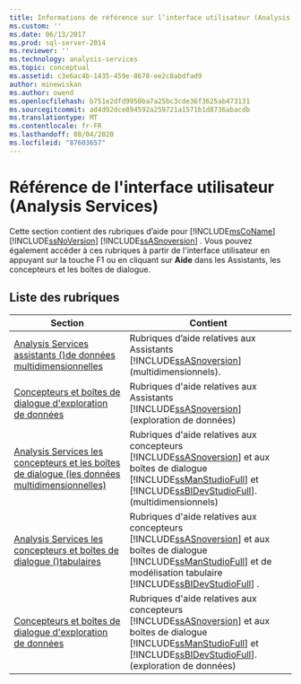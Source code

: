 ```yaml
---
title: Informations de référence sur l’interface utilisateur (Analysis Services) | Microsoft Docs
ms.custom: ''
ms.date: 06/13/2017
ms.prod: sql-server-2014
ms.reviewer: ''
ms.technology: analysis-services
ms.topic: conceptual
ms.assetid: c3e6ac4b-1435-459e-8678-ee2c8abdfad9
author: minewiskan
ms.author: owend
ms.openlocfilehash: b751e2dfd9950ba7a25bc3cde36f3625ab473131
ms.sourcegitcommit: ad4d92dce894592a259721a1571b1d8736abacdb
ms.translationtype: MT
ms.contentlocale: fr-FR
ms.lasthandoff: 08/04/2020
ms.locfileid: "87603657"
---
```

# <a name="user-interface-reference-analysis-services"></a>Référence de l'interface utilisateur (Analysis Services)
  Cette section contient des rubriques d’aide pour [!INCLUDE[msCoName](../includes/msconame-md.md)] [!INCLUDE[ssNoVersion](../includes/ssnoversion-md.md)] [!INCLUDE[ssASnoversion](../includes/ssasnoversion-md.md)] . Vous pouvez également accéder à ces rubriques à partir de l'interface utilisateur en appuyant sur la touche F1 ou en cliquant sur **Aide** dans les Assistants, les concepteurs et les boîtes de dialogue.  
  
## <a name="topic-list"></a>Liste des rubriques  
  
|Section|Contient|  
|-------------|--------------|  
|[Analysis Services assistants &#40;&#41;de données multidimensionnelles](analysis-services-wizards-multidimensional-data.md)|Rubriques d’aide relatives aux Assistants [!INCLUDE[ssASnoversion](../includes/ssasnoversion-md.md)] (multidimensionnels).|  
|[Concepteurs et boîtes de dialogue d'exploration de données](data-mining-designers-and-dialog-boxes.md)|Rubriques d'aide relatives aux Assistants [!INCLUDE[ssASnoversion](../includes/ssasnoversion-md.md)] (exploration de données)|  
|[Analysis Services les concepteurs et les boîtes de dialogue &#40;les données multidimensionnelles&#41;](analysis-services-designers-and-dialog-boxes-multidimensional-data.md)|Rubriques d'aide relatives aux concepteurs [!INCLUDE[ssASnoversion](../includes/ssasnoversion-md.md)] et aux boîtes de dialogue [!INCLUDE[ssManStudioFull](../includes/ssmanstudiofull-md.md)] et [!INCLUDE[ssBIDevStudioFull](../includes/ssbidevstudiofull-md.md)]. (multidimensionnels)|  
|[Analysis Services les concepteurs et boîtes de dialogue &#40;&#41;tabulaires](analysis-services-designers-and-dialog-boxes-tabular.md)|Rubriques d'aide relatives aux concepteurs [!INCLUDE[ssASnoversion](../includes/ssasnoversion-md.md)] et aux boîtes de dialogue [!INCLUDE[ssManStudioFull](../includes/ssmanstudiofull-md.md)] et de modélisation tabulaire [!INCLUDE[ssBIDevStudioFull](../includes/ssbidevstudiofull-md.md)] .|  
|[Concepteurs et boîtes de dialogue d'exploration de données](data-mining-designers-and-dialog-boxes.md)|Rubriques d'aide relatives aux concepteurs [!INCLUDE[ssASnoversion](../includes/ssasnoversion-md.md)] et aux boîtes de dialogue [!INCLUDE[ssManStudioFull](../includes/ssmanstudiofull-md.md)] et [!INCLUDE[ssBIDevStudioFull](../includes/ssbidevstudiofull-md.md)]. (exploration de données)|  
  
  
